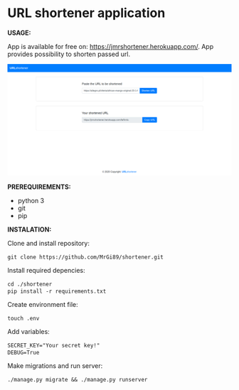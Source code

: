 # URL shortener application

**USAGE:**

App is available for free on: https://jmrshortener.herokuapp.com/. App provides possibility to shorten passed url. 


![main-site](https://github.com/MrGi89/shortener/blob/master/preview/preview.png)


**PREREQUIREMENTS:**

* python 3
* git
* pip

**INSTALATION:**

Clone and install repository:
```
git clone https://github.com/MrGi89/shortener.git
```

Install required depencies:
```
cd ./shortener
pip install -r requirements.txt
```

Create environment file:
```
touch .env
```

Add variables:
```
SECRET_KEY="Your secret key!"
DEBUG=True
```

Make migrations and run server:
```
./manage.py migrate && ./manage.py runserver
```
